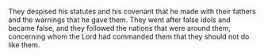 They despised his statutes and his covenant that he made with their fathers and the warnings that he gave them. They went after false idols and became false, and they followed the nations that were around them, concerning whom the Lord had commanded them that they should not do like them.
